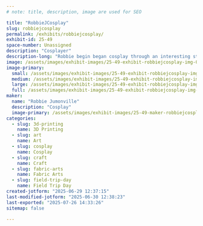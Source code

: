 ```yaml
---
# note: title, description, image are used for SEO

title: "RobbieJCosplay"
slug: robbiejcosplay
permalink: /exhibits/robbiejcosplay/
exhibit-id: 25-49
space-number: Unassigned
description: "Cosplayer"
description-long: "Robbie begin began cosplay through an interesting start. They began dancing at age 3, as they got older it was hard to find “male” costumes… so they started to design their own. At first their mother made them, but Robbie watched and learned eventually making them themselves. Robbie’s first introduction to anime was Sailor Moon in the 90’s while in high school. This lead to them making their first “cosplay” for a Halloween party. Their friends decided they wanted to do a Sailor Moon group and Robbie choice Prince Diamond. About a year or two later they attended their first conversation in New Orleans and it was like a whole new world opened up to them! Since then they continued to design and make costumes including their sisters wedding dress. With every new cosplay, Robbie tries to incorporate a new skill, technique or material they’ve never worked with before always trying to improve."
image: /assets/images/exhibit-images/25-49-exhibit-robbiejcosplay-img-0592-large.jpeg
image-primary: 
  small: /assets/images/exhibit-images/25-49-exhibit-robbiejcosplay-img-0592-small.jpeg
  medium: /assets/images/exhibit-images/25-49-exhibit-robbiejcosplay-img-0592-medium.jpeg
  large: /assets/images/exhibit-images/25-49-exhibit-robbiejcosplay-img-0592-large.jpeg
  full: /assets/images/exhibit-images/25-49-exhibit-robbiejcosplay-img-0592-full.jpeg
maker: 
  name: "Robbie Jumonville"
  description: "Cosplay"
  image-primary: /assets/images/exhibit-images/25-49-maker-robbiejcosplay-img-1313-medium.png
categories: 
  - slug: 3d-printing
    name: 3D Printing
  - slug: art
    name: Art
  - slug: cosplay
    name: Cosplay
  - slug: craft
    name: Craft
  - slug: fabric-arts
    name: Fabric Arts
  - slug: field-trip-day
    name: Field Trip Day
created-jotform: "2025-06-29 12:37:15"
last-modified-jotform: "2025-06-30 12:38:23"
last-exported: "2025-07-26 14:33:26"
sitemap: false

---
```

